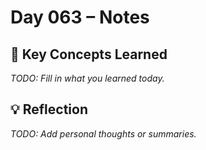 # Day 063 – Notes

## 🔑 Key Concepts Learned

_TODO: Fill in what you learned today._

## 💡 Reflection

_TODO: Add personal thoughts or summaries._
